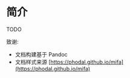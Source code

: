 # 简介

TODO

致谢:

- 文档构建基于 Pandoc
- 文档样式来源 [https://phodal.github.io/mifa](https://phodal.github.io/mifa)